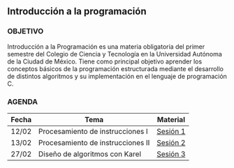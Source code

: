 ## Introducción a la programación

### OBJETIVO 

Introducción a la Programación es una materia obligatoria del primer semestre del Colegio de Ciencia y Tecnología en la Universidad Autónoma de la Ciudad de México. Tiene como principal objetivo aprender los conceptos básicos de la programación estructurada mediante el desarrollo de distintos algoritmos y su implementación en el lenguaje de programación C.						

### AGENDA

| Fecha | Tema                              | Material |
|-------|-----------------------------------|----------|
| 12/02 | Procesamiento de instrucciones I  | [Sesión 1](sesion01/) |
| 13/02 | Procesamiento de instrucciones II | [Sesión 2](sesion02/) |
| 27/02 | Diseño de algoritmos con Karel    | [Sesión 3](sesion03/) |
